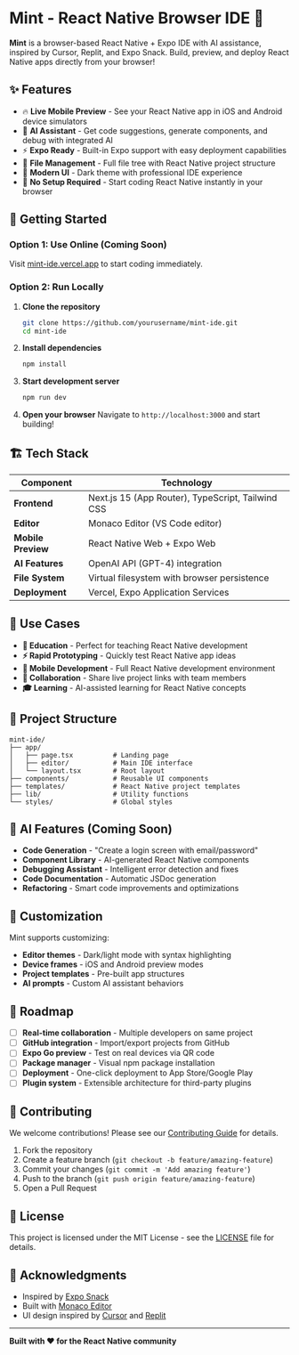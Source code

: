 # Mint - React Native Browser IDE 📱

**Mint** is a browser-based React Native + Expo IDE with AI assistance, inspired by Cursor, Replit, and Expo Snack. Build, preview, and deploy React Native apps directly from your browser!

## ✨ Features

- 🔥 **Live Mobile Preview** - See your React Native app in iOS and Android device simulators
- 🤖 **AI Assistant** - Get code suggestions, generate components, and debug with integrated AI
- ⚡ **Expo Ready** - Built-in Expo support with easy deployment capabilities
- 📁 **File Management** - Full file tree with React Native project structure
- 🎨 **Modern UI** - Dark theme with professional IDE experience
- 🚀 **No Setup Required** - Start coding React Native instantly in your browser

## 🚀 Getting Started

### Option 1: Use Online (Coming Soon)
Visit [mint-ide.vercel.app](https://mint-ide.vercel.app) to start coding immediately.

### Option 2: Run Locally

1. **Clone the repository**
   ```bash
   git clone https://github.com/yourusername/mint-ide.git
   cd mint-ide
   ```

2. **Install dependencies**
   ```bash
   npm install
   ```

3. **Start development server**
   ```bash
   npm run dev
   ```

4. **Open your browser**
   Navigate to `http://localhost:3000` and start building!

## 🏗️ Tech Stack

| Component | Technology |
|-----------|------------|
| **Frontend** | Next.js 15 (App Router), TypeScript, Tailwind CSS |
| **Editor** | Monaco Editor (VS Code editor) |
| **Mobile Preview** | React Native Web + Expo Web |
| **AI Features** | OpenAI API (GPT-4) integration |
| **File System** | Virtual filesystem with browser persistence |
| **Deployment** | Vercel, Expo Application Services |

## 🎯 Use Cases

- **🏫 Education** - Perfect for teaching React Native development
- **⚡ Rapid Prototyping** - Quickly test React Native app ideas
- **📱 Mobile Development** - Full React Native development environment
- **🤝 Collaboration** - Share live project links with team members
- **🎓 Learning** - AI-assisted learning for React Native concepts

## 📖 Project Structure

```
mint-ide/
├── app/
│   ├── page.tsx          # Landing page
│   ├── editor/           # Main IDE interface
│   └── layout.tsx        # Root layout
├── components/           # Reusable UI components
├── templates/            # React Native project templates
├── lib/                  # Utility functions
└── styles/               # Global styles
```

## 🤖 AI Features (Coming Soon)

- **Code Generation** - "Create a login screen with email/password"
- **Component Library** - AI-generated React Native components
- **Debugging Assistant** - Intelligent error detection and fixes
- **Code Documentation** - Automatic JSDoc generation
- **Refactoring** - Smart code improvements and optimizations

## 🎨 Customization

Mint supports customizing:
- **Editor themes** - Dark/light mode with syntax highlighting
- **Device frames** - iOS and Android preview modes
- **Project templates** - Pre-built app structures
- **AI prompts** - Custom AI assistant behaviors

## 🌟 Roadmap

- [ ] **Real-time collaboration** - Multiple developers on same project
- [ ] **GitHub integration** - Import/export projects from GitHub
- [ ] **Expo Go preview** - Test on real devices via QR code
- [ ] **Package manager** - Visual npm package installation
- [ ] **Deployment** - One-click deployment to App Store/Google Play
- [ ] **Plugin system** - Extensible architecture for third-party plugins

## 🤝 Contributing

We welcome contributions! Please see our [Contributing Guide](CONTRIBUTING.md) for details.

1. Fork the repository
2. Create a feature branch (`git checkout -b feature/amazing-feature`)
3. Commit your changes (`git commit -m 'Add amazing feature'`)
4. Push to the branch (`git push origin feature/amazing-feature`)
5. Open a Pull Request

## 📄 License

This project is licensed under the MIT License - see the [LICENSE](LICENSE) file for details.

## 🙏 Acknowledgments

- Inspired by [Expo Snack](https://snack.expo.dev/)
- Built with [Monaco Editor](https://microsoft.github.io/monaco-editor/)
- UI design inspired by [Cursor](https://cursor.sh/) and [Replit](https://replit.com/)

---

**Built with ❤️ for the React Native community**
